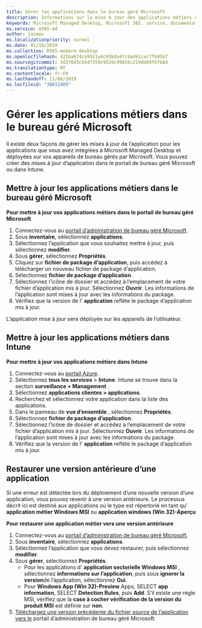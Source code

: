 ```yaml
---
title: Gérer les applications dans le bureau géré Microsoft
description: Informations sur la mise à jour des applications métiers déployées sur des appareils de bureau gérés par Microsoft
keywords: Microsoft Managed Desktop, Microsoft 365, service, documentation
ms.service: m365-md
author: jaimeo
ms.localizationpriority: normal
ms.date: 01/18/2019
ms.collection: M365-modern-desktop
ms.openlocfilehash: 425ba674ca9911e4c93bda4fc9ad61cec7fb85b7
ms.sourcegitcommit: 3d37043c0447359c952dc99026c219dd69f6fb8d
ms.translationtype: MT
ms.contentlocale: fr-FR
ms.lasthandoff: 11/06/2019
ms.locfileid: "38012409"
---
```

# <a name="manage-line-of-business-apps-in-microsoft-managed-desktop"></a>Gérer les applications métiers dans le bureau géré Microsoft

<!--Application management -->

Il existe deux façons de gérer les mises à jour de l’application pour les applications que vous avez intégrées à Microsoft Managed Desktop et déployées sur vos appareils de bureau gérés par Microsoft. Vous pouvez créer des mises à jour d’application dans le portail de bureau géré Microsoft ou dans Intune. 

<span id="update-app-mmd" />

## <a name="update-line-of-business-apps-in-microsoft-managed-desktop"></a>Mettre à jour les applications métiers dans le bureau géré Microsoft

**Pour mettre à jour vos applications métiers dans le portail de bureau géré Microsoft**
1. Connectez-vous au [portail d’administration de bureau géré Microsoft](https://aka.ms/mmdportal).
2. Sous **inventaire**, sélectionnez **applications**.  
3. Sélectionnez l’application que vous souhaitez mettre à jour, puis sélectionnez **modifier**.
4. Sous **gérer**, sélectionnez **Propriétés**. 
5. Cliquez sur **fichier de package d’application**, puis accédez à télécharger un nouveau fichier de package d’application.
6. Sélectionnez **fichier de package d’application**.
7. Sélectionnez l’icône de dossier et accédez à l’emplacement de votre fichier d’application mis à jour. Sélectionnez **Ouvrir**. Les informations de l’application sont mises à jour avec les informations du package.
8. Vérifiez que la version de l' **application** reflète le package d’application mis à jour. 

L’application mise à jour sera déployée sur les appareils de l’utilisateur.

<span id="update-app-intune" />

## <a name="update-line-of-business-apps-in-intune"></a>Mettre à jour les applications métiers dans Intune

**Pour mettre à jour vos applications métiers dans Intune**
1. Connectez-vous au [portail Azure](https://azure.portal.com).
2. Sélectionnez **tous les services** > **Intune**. Intune se trouve dans la section **surveillance + Management** .
3. Sélectionnez **applications clientes > applications**.
4. Recherchez et sélectionnez votre application dans la liste des applications.
5. Dans le panneau de **vue d’ensemble** , sélectionnez **Propriétés**.
6. Sélectionnez **fichier de package d’application**.
7. Sélectionnez l’icône de dossier et accédez à l’emplacement de votre fichier d’application mis à jour. Sélectionnez **Ouvrir**. Les informations de l’application sont mises à jour avec les informations du package.
8. Vérifiez que la version de l' **application** reflète le package d’application mis à jour.

<span id="roll-back-app-mmd" />

## <a name="roll-back-an-app-to-a-previous-version"></a>Restaurer une version antérieure d’une application

Si une erreur est détectée lors du déploiement d’une nouvelle version d’une application, vous pouvez revenir à une version antérieure. Le processus décrit ici est destiné aux applications où le type est répertorié en tant qu' **application métier Windows MSI** ou **application windows (Win 32)-Aperçu**

**Pour restaurer une application métier vers une version antérieure**

1. Connectez-vous au [portail d’administration de bureau géré Microsoft](https://aka.ms/mmdportal).
2. Sous **inventaire**, sélectionnez **applications**.  
3. Sélectionnez l’application que vous devez restaurer, puis sélectionnez **modifier**.
4. Sous **gérer**, sélectionnez **Propriétés**. 
    - Pour les applications d' **application sectorielle Windows MSI** , sélectionnez **informations sur l’application**, puis sous **ignorer la version**de l’application, sélectionnez **Oui**.
    - Pour **Windows App (Win 32)-Preview** Apps, SELECT **app information**, SELECT **Detection Rules**, puis **Add**. 
    S’il existe une règle MSI, vérifiez que la **case à cocher vérification de la version du produit MSI** est définie sur **non**.
5. [Téléchargez une version précédente du fichier source de l’application vers le](../get-started/deploy-apps.md) portail d’administration de bureau géré Microsoft.  

